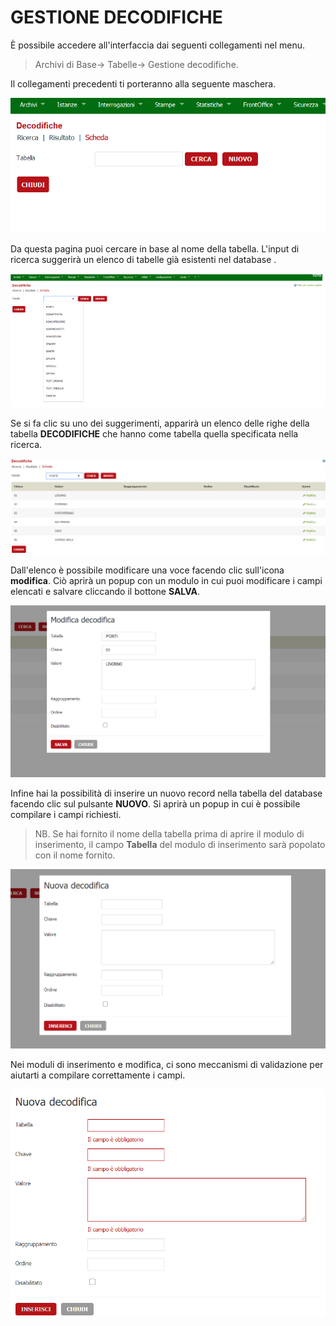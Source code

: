 # GESTIONE DECODIFICHE

È possibile accedere all'interfaccia dai seguenti collegamenti nel menu.
>Archivi di Base-> Tabelle-> Gestione decodifiche.

Il collegamenti precedenti ti porteranno alla seguente maschera.

![Maschera ricerca/inserimento](./immagini/decodifiche_1.png)

Da questa pagina puoi cercare in base al nome della tabella. L'input di ricerca suggerirà un elenco di tabelle già esistenti nel database .

![Ricerca tabella](./immagini/ricerca_tabella.png)

Se si fa clic su uno dei suggerimenti, apparirà un elenco delle righe della tabella **DECODIFICHE** che hanno come tabella quella specificata nella ricerca.

![Lista ricerca](./immagini/list_ricerca.png)

Dall'elenco è possibile modificare una voce facendo clic sull'icona **modifica**. Ciò aprirà un popup con un modulo in cui puoi modificare i campi elencati e salvare cliccando il bottone **SALVA**.

![Form modifica](./immagini/form_modifica.png)

Infine hai la possibilità di inserire un nuovo record nella tabella del database facendo clic sul pulsante **NUOVO**. Si aprirà un popup in cui è possibile compilare i campi richiesti.

>NB. Se hai fornito il nome della tabella prima di aprire il modulo di inserimento, il campo **Tabella** del modulo di inserimento sarà popolato con il nome fornito.

![Form nuovo](./immagini/form_nuovo.png)

Nei moduli di inserimento e modifica, ci sono meccanismi  di validazione per aiutarti a compilare correttamente i campi.

![Validazione](./immagini/validazione.png)
